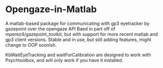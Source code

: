 # Opengaze-in-Matlab
A matlab-based package for communicating with gp3 eyetracker by gazepoint over the opengaze API
Baed in part off of mperez4/gazepoint_toolkit, but with support for more recent matlab and gp3 client versions.
Stable and in use, but still adding features, might change to OOP soonish.

KbWaitEyeTracking and waitForCalibration are designed to work with Psychtoolbox, and will only work if you have it installed.
